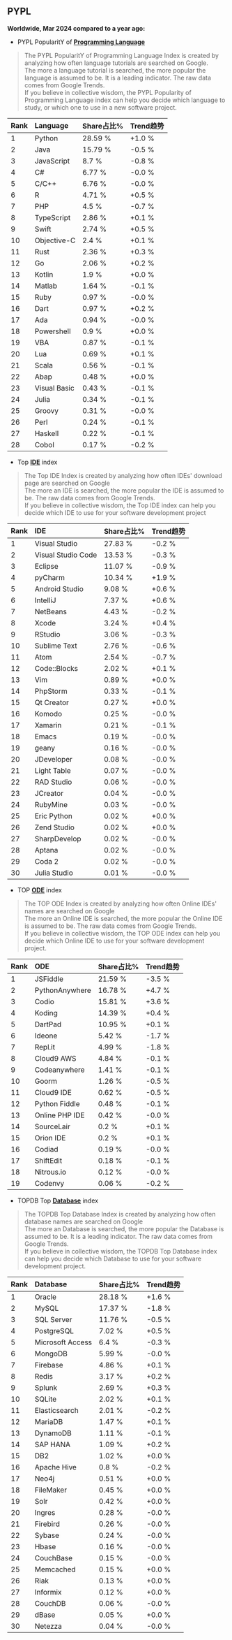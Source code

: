 ## PYPL

**Worldwide, Mar 2024 compared to a year ago:**  

- PYPL PopularitY of [**Programming Language**](https://pypl.github.io/PYPL.html)
>The PYPL PopularitY of Programming Language Index is created by analyzing how often language tutorials are searched on Google.    
The more a language tutorial is searched, the more popular the language is assumed to be. It is a leading indicator. The raw data comes from Google Trends.  
If you believe in collective wisdom, the PYPL Popularity of Programming Language index can help you decide which language to study, or which one to use in a new software project.  


|Rank|Language|Share占比%|Trend趋势|
|:----|:----|:----|:----|
|1|Python|28.59 %|+1.0 %
|2|Java|15.79 %|-0.5 %
|3|JavaScript|8.7 %|-0.8 %
|4|C#|6.77 %|-0.0 %
|5|C/C++|6.76 %|-0.0 %
|6|R|4.71 %|+0.5 %
|7|PHP|4.5 %|-0.7 %
|8|TypeScript|2.86 %|+0.1 %
|9|Swift|2.74 %|+0.5 %
|10|Objective-C|2.4 %|+0.1 %
|11|Rust|2.36 %|+0.3 %
|12|Go|2.06 %|+0.2 %
|13|Kotlin|1.9 %|+0.0 %
|14|Matlab|1.64 %|-0.1 %
|15|Ruby|0.97 %|-0.0 %
|16|Dart|0.97 %|+0.2 %
|17|Ada|0.94 %|-0.0 %
|18|Powershell|0.9 %|+0.0 %
|19|VBA|0.87 %|-0.1 %
|20|Lua|0.69 %|+0.1 %
|21|Scala|0.56 %|-0.1 %
|22|Abap|0.48 %|+0.0 %
|23|Visual Basic|0.43 %|-0.1 %
|24|Julia|0.34 %|-0.1 %
|25|Groovy|0.31 %|-0.0 %
|26|Perl|0.24 %|-0.1 %
|27|Haskell|0.22 %|-0.1 %
|28|Cobol|0.17 %|-0.2 %

- Top [**IDE**](https://pypl.github.io/IDE.html) index  
>The Top IDE Index is created by analyzing how often IDEs' download page are searched on Google  
The more an IDE is searched, the more popular the IDE is assumed to be. The raw data comes from Google Trends.  
If you believe in collective wisdom, the Top IDE index can help you decide which IDE to use for your software development project  

|Rank|IDE|Share占比%|Trend趋势|
|:----|:----|:----|:----|
|1|Visual Studio|27.83 %|-0.2 %
|2|Visual Studio Code|13.53 %|-0.3 %
|3|Eclipse|11.07 %|-0.9 %
|4|pyCharm|10.34 %|+1.9 %
|5|Android Studio|9.08 %|+0.6 %
|6|IntelliJ|7.37 %|+0.6 %
|7|NetBeans|4.43 %|-0.2 %
|8|Xcode|3.24 %|+0.4 %
|9|RStudio|3.06 %|-0.3 %
|10|Sublime Text|2.76 %|-0.6 %
|11|Atom|2.54 %|-0.7 %
|12|Code::Blocks|2.02 %|+0.1 %
|13|Vim|0.89 %|+0.0 %
|14|PhpStorm|0.33 %|-0.1 %
|15|Qt Creator|0.27 %|+0.0 %
|16|Komodo|0.25 %|-0.0 %
|17|Xamarin|0.21 %|-0.1 %
|18|Emacs|0.19 %|-0.0 %
|19|geany|0.16 %|-0.0 %
|20|JDeveloper|0.08 %|-0.0 %
|21|Light Table|0.07 %|-0.0 %
|22|RAD Studio|0.06 %|-0.0 %
|23|JCreator|0.04 %|-0.0 %
|24|RubyMine|0.03 %|-0.0 %
|25|Eric Python|0.02 %|+0.0 %
|26|Zend Studio|0.02 %|+0.0 %
|27|SharpDevelop|0.02 %|-0.0 %
|28|Aptana|0.02 %|-0.0 %
|29|Coda 2|0.02 %|-0.0 %
|30|Julia Studio|0.01 %|-0.0 %

- TOP [**ODE**](https://pypl.github.io/ODE.html) index
>The TOP ODE Index is created by analyzing how often Online IDEs' names are searched on Google    
The more an Online IDE is searched, the more popular the Online IDE is assumed to be. The raw data comes from Google Trends.  
If you believe in collective wisdom, the TOP ODE index can help you decide which Online IDE to use for your software development project.

|Rank|ODE|Share占比%|Trend趋势|
|:----|:----|:----|:----|
|1|JSFiddle|21.59 %|-3.5 %
|2|PythonAnywhere|16.78 %|+4.7 %
|3|Codio|15.81 %|+3.6 %
|4|Koding|14.39 %|+0.4 %
|5|DartPad|10.95 %|+0.1 %
|6|Ideone|5.42 %|-1.7 %
|7|Repl.it|4.99 %|-1.8 %
|8|Cloud9 AWS|4.84 %|-0.1 %
|9|Codeanywhere|1.41 %|-0.1 %
|10|Goorm|1.26 %|-0.5 %
|11|Cloud9 IDE|0.62 %|-0.5 %
|12|Python Fiddle|0.48 %|-0.1 %
|13|Online PHP IDE|0.42 %|-0.0 %
|14|SourceLair|0.2 %|+0.1 %
|15|Orion IDE|0.2 %|+0.1 %
|16|Codiad|0.19 %|-0.0 %
|17|ShiftEdit|0.18 %|-0.1 %
|18|Nitrous.io|0.12 %|-0.0 %
|19|Codenvy|0.06 %|-0.2 %

- TOPDB Top [**Database**](https://pypl.github.io/DB.html) index
>The TOPDB Top Database Index is created by analyzing how often database names are searched on Google  
The more an Database is searched, the more popular the Database is assumed to be. It is a leading indicator. The raw data comes from Google Trends.  
If you believe in collective wisdom, the TOPDB Top Database index can help you decide which Database to use for your software development project.   

|Rank|Database|Share占比%|Trend趋势|
|:----|:----|:----|:----|
|1|Oracle|28.18 %|+1.6 %
|2|MySQL|17.37 %|-1.8 %
|3|SQL Server|11.76 %|-0.5 %
|4|PostgreSQL|7.02 %|+0.5 %
|5|Microsoft Access|6.4 %|-0.3 %
|6|MongoDB|5.99 %|-0.0 %
|7|Firebase|4.86 %|+0.1 %
|8|Redis|3.17 %|+0.2 %
|9|Splunk|2.69 %|+0.3 %
|10|SQLite|2.02 %|+0.1 %
|11|Elasticsearch|2.01 %|-0.2 %
|12|MariaDB|1.47 %|+0.1 %
|13|DynamoDB|1.11 %|-0.1 %
|14|SAP HANA|1.09 %|+0.2 %
|15|DB2|1.02 %|+0.0 %
|16|Apache Hive|0.8 %|-0.2 %
|17|Neo4j|0.51 %|+0.0 %
|18|FileMaker|0.45 %|+0.0 %
|19|Solr|0.42 %|+0.0 %
|20|Ingres|0.28 %|-0.0 %
|21|Firebird|0.26 %|-0.0 %
|22|Sybase|0.24 %|-0.0 %
|23|Hbase|0.16 %|-0.0 %
|24|CouchBase|0.15 %|-0.0 %
|25|Memcached|0.15 %|+0.0 %
|26|Riak|0.13 %|+0.0 %
|27|Informix|0.12 %|+0.0 %
|28|CouchDB|0.06 %|-0.0 %
|29|dBase|0.05 %|+0.0 %
|30|Netezza|0.04 %|-0.0 %

